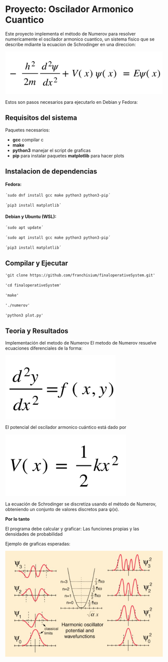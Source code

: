 # Proyecto: Oscilador Armonico Cuantico

Este proyecto implementa el método de Numerov para resolver numericamente el oscilador armonico cuantico, un sistema fisico que se describe mdiante la ecuacion de Schrodinger en una direccion:

![Ecuacion](/src/ecuacionosci.png)

Estos son pasos necesarios para ejecutarlo en Debian y Fedora:

## Requisitos del sistema

Paquetes necesarios:

- **gcc** compilar c
- **make**
- **python3** manejar el script de graficas
- **pip** para instalar paquetes **matplotlib** para hacer plots

## Instalacion de dependencias

#### Fedora:

    ´sudo dnf install gcc make python3 python3-pip´

    ´pip3 install matplotlib´

#### Debian y Ubuntu (WSL):

    ´sudo apt update´

    ´sudo apt install gcc make python3 python3-pip´

    ´pip3 install matplotlib´

## Compilar y Ejecutar

    'git clone https://github.com/franchisium/finaloperativeSystem.git'

    'cd finaloperativeSystem'

    'make'

    './numerov'

    'python3 plot.py'

## Teoria y Resultados

Implementación del metodo de Numerov
El metodo de Numerov resuelve ecuaciones diferenciales de la forma:

![metodo](/src/metodonumerov.png)

El potencial del oscilador armonico cuántico está dado por 

![potencial](/src/potencial.png)

La ecuación de Schrodinger se discretiza usando el método de Numerov, obteniendo un conjunto de valores discretos para ψ(x).

**Por lo tanto**

El programa debe calcular y graficar: Las funciones propias y las densidades de probabilidad 

Ejemplo de graficas esperadas:

![graphs](/src/graphsesperadas.jpg)